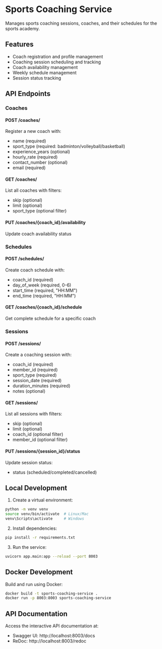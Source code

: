 # Sports Coaching Service

Manages sports coaching sessions, coaches, and their schedules for the sports academy.

## Features

- Coach registration and profile management
- Coaching session scheduling and tracking
- Coach availability management
- Weekly schedule management
- Session status tracking

## API Endpoints

### Coaches
#### POST /coaches/
Register a new coach with:
- name (required)
- sport_type (required: badminton/volleyball/basketball)
- experience_years (optional)
- hourly_rate (required)
- contact_number (optional)
- email (required)

#### GET /coaches/
List all coaches with filters:
- skip (optional)
- limit (optional)
- sport_type (optional filter)

#### PUT /coaches/{coach_id}/availability
Update coach availability status

### Schedules
#### POST /schedules/
Create coach schedule with:
- coach_id (required)
- day_of_week (required, 0-6)
- start_time (required, "HH:MM")
- end_time (required, "HH:MM")

#### GET /coaches/{coach_id}/schedule
Get complete schedule for a specific coach

### Sessions
#### POST /sessions/
Create a coaching session with:
- coach_id (required)
- member_id (required)
- sport_type (required)
- session_date (required)
- duration_minutes (required)
- notes (optional)

#### GET /sessions/
List all sessions with filters:
- skip (optional)
- limit (optional)
- coach_id (optional filter)
- member_id (optional filter)

#### PUT /sessions/{session_id}/status
Update session status:
- status (scheduled/completed/cancelled)

## Local Development

1. Create a virtual environment:
```bash
python -m venv venv
source venv/bin/activate  # Linux/Mac
venv\Scripts\activate     # Windows
```

2. Install dependencies:
```bash
pip install -r requirements.txt
```

3. Run the service:
```bash
uvicorn app.main:app --reload --port 8003
```

## Docker Development

Build and run using Docker:
```bash
docker build -t sports-coaching-service .
docker run -p 8003:8003 sports-coaching-service
```

## API Documentation

Access the interactive API documentation at:
- Swagger UI: http://localhost:8003/docs
- ReDoc: http://localhost:8003/redoc